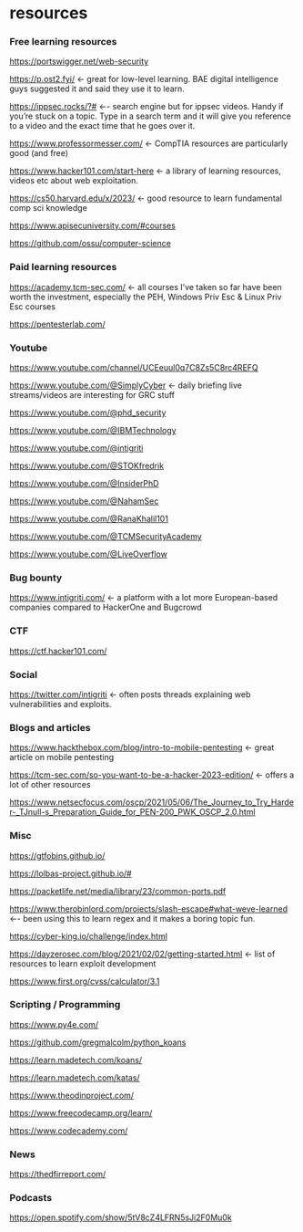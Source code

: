 # resources


### Free learning resources 

https://portswigger.net/web-security

https://p.ost2.fyi/ ← great for low-level learning. BAE digital intelligence guys suggested it and said they use it to learn.

https://ippsec.rocks/?#  ←- search engine but for ippsec videos. Handy if you’re stuck on a topic. Type in a search term and it will give you reference to a video and the exact time that he goes over it. 

https://www.professormesser.com/ ← CompTIA resources are particularly good (and free)

https://www.hacker101.com/start-here ← a library of learning resources, videos etc about web exploitation. 

https://cs50.harvard.edu/x/2023/ ← good resource to learn fundamental comp sci knowledge

https://www.apisecuniversity.com/#courses

https://github.com/ossu/computer-science



### Paid learning resources

https://academy.tcm-sec.com/ ← all courses I’ve taken so far have been worth the investment, especially the PEH, Windows Priv Esc & Linux Priv Esc courses

https://pentesterlab.com/



### Youtube

https://www.youtube.com/channel/UCEeuul0q7C8Zs5C8rc4REFQ

https://www.youtube.com/@SimplyCyber ← daily briefing live streams/videos are interesting for GRC stuff

https://www.youtube.com/@phd_security

https://www.youtube.com/@IBMTechnology

https://www.youtube.com/@intigriti

https://www.youtube.com/@STOKfredrik

https://www.youtube.com/@InsiderPhD

https://www.youtube.com/@NahamSec

https://www.youtube.com/@RanaKhalil101

https://www.youtube.com/@TCMSecurityAcademy

https://www.youtube.com/@LiveOverflow




### Bug bounty

https://www.intigriti.com/ ← a platform with a lot more European-based companies compared to HackerOne and Bugcrowd



### CTF

https://ctf.hacker101.com/


### Social 

https://twitter.com/intigriti ← often posts threads explaining web vulnerabilities and exploits. 


### Blogs and articles

https://www.hackthebox.com/blog/intro-to-mobile-pentesting ← great article on mobile pentesting

https://tcm-sec.com/so-you-want-to-be-a-hacker-2023-edition/ ← offers a lot of other resources 

https://www.netsecfocus.com/oscp/2021/05/06/The_Journey_to_Try_Harder-_TJnull-s_Preparation_Guide_for_PEN-200_PWK_OSCP_2.0.html



### Misc

https://gtfobins.github.io/

https://lolbas-project.github.io/#

https://packetlife.net/media/library/23/common-ports.pdf

https://www.therobinlord.com/projects/slash-escape#what-weve-learned ←- been using this to learn regex and it makes a boring topic fun. 

https://cyber-king.io/challenge/index.html

https://dayzerosec.com/blog/2021/02/02/getting-started.html ← list of resources to learn exploit development

https://www.first.org/cvss/calculator/3.1



### Scripting / Programming

https://www.py4e.com/

https://github.com/gregmalcolm/python_koans

https://learn.madetech.com/koans/

https://learn.madetech.com/katas/

https://www.theodinproject.com/

https://www.freecodecamp.org/learn/

https://www.codecademy.com/



### News

https://thedfirreport.com/


### Podcasts

https://open.spotify.com/show/5tV8cZ4LFRN5sJi2F0Mu0k






